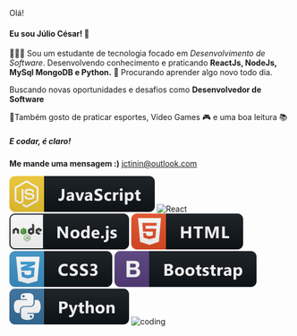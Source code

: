 Olá!
#### Eu sou Júlio César! 👋

👨🏽‍💻 Sou um estudante de tecnologia focado em *Desenvolvimento de Software*.
Desenvolvendo conhecimento e praticando __ReactJs, NodeJs, MySql MongoDB e Python.__
:runner: Procurando aprender algo novo todo dia.

Buscando novas oportunidades e desafios como __Desenvolvedor de Software__

:basketball:Também gosto de praticar esportes, Vídeo Games :video_game: e uma boa leitura :books:

##### E codar, é claro!

__Me mande uma mensagem :)__ jctinin@outlook.com


![JavaScript](https://github.com/MikeCodesDotNET/ColoredBadges/blob/master/svg/dev/languages/js.svg)
![React](https://github.com/MikeCodesDotNET/ColoredBadges/blob/master/png/dev/frameworks/react.png?raw=true)
![Node](https://github.com/MikeCodesDotNET/ColoredBadges/blob/master/svg/dev/frameworks/nodejs.svg)
![HTML](https://github.com/MikeCodesDotNET/ColoredBadges/blob/master/svg/dev/languages/html.svg)
![CSS](https://github.com/MikeCodesDotNET/ColoredBadges/blob/master/svg/dev/languages/css3.svg)
![Bootstrap](https://github.com/MikeCodesDotNET/ColoredBadges/blob/master/svg/dev/frameworks/bootstrap.svg)
![Python](https://github.com/MikeCodesDotNET/ColoredBadges/blob/master/svg/dev/languages/python.svg)
![coding](https://cdn.dribbble.com/users/1059583/screenshots/4171367/coding-freak.gif)


<!--
**jctinin/jctinin** is a ✨ _special_ ✨ repository because its `README.md` (this file) appears on your GitHub profile.

